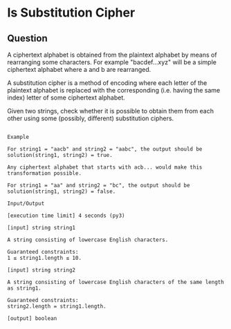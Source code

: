 # Is Substitution Cipher

## Question

A ciphertext alphabet is obtained from the plaintext alphabet by means of rearranging some characters. For example "bacdef...xyz" will be a simple ciphertext alphabet where a and b are rearranged.

A substitution cipher is a method of encoding where each letter of the plaintext alphabet is replaced with the corresponding (i.e. having the same index) letter of some ciphertext alphabet.

Given two strings, check whether it is possible to obtain them from each other using some (possibly, different) substitution ciphers.

```

Example

For string1 = "aacb" and string2 = "aabc", the output should be
solution(string1, string2) = true.

Any ciphertext alphabet that starts with acb... would make this transformation possible.

For string1 = "aa" and string2 = "bc", the output should be
solution(string1, string2) = false.

Input/Output

[execution time limit] 4 seconds (py3)

[input] string string1

A string consisting of lowercase English characters.

Guaranteed constraints:
1 ≤ string1.length ≤ 10.

[input] string string2

A string consisting of lowercase English characters of the same length as string1.

Guaranteed constraints:
string2.length = string1.length.

[output] boolean

```
